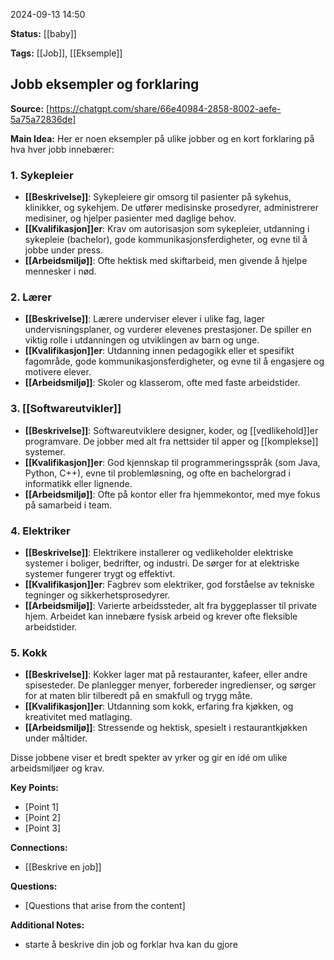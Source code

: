 2024-09-13 14:50

**Status:** [[baby]]

**Tags:** [[Job]], [[Eksemple]]

## Jobb eksempler og forklaring



**Source:** [https://chatgpt.com/share/66e40984-2858-8002-aefe-5a75a72836de]

**Main Idea:** 
Her er noen eksempler på ulike jobber og en kort forklaring på hva hver jobb innebærer:

### 1. **Sykepleier**

- **[[Beskrivelse]]**: Sykepleiere gir omsorg til pasienter på sykehus, klinikker, og sykehjem. De utfører medisinske prosedyrer, administrerer medisiner, og hjelper pasienter med daglige behov.
- **[[Kvalifikasjon]]er**: Krav om autorisasjon som sykepleier, utdanning i sykepleie (bachelor), gode kommunikasjonsferdigheter, og evne til å jobbe under press.
- **[[Arbeidsmiljø]]**: Ofte hektisk med skiftarbeid, men givende å hjelpe mennesker i nød.

### 2. **Lærer**

- **[[Beskrivelse]]**: Lærere underviser elever i ulike fag, lager undervisningsplaner, og vurderer elevenes prestasjoner. De spiller en viktig rolle i utdanningen og utviklingen av barn og unge.
- **[[Kvalifikasjon]]er**: Utdanning innen pedagogikk eller et spesifikt fagområde, gode kommunikasjonsferdigheter, og evne til å engasjere og motivere elever.
- **[[Arbeidsmiljø]]**: Skoler og klasserom, ofte med faste arbeidstider.

### 3. **[[Softwareutvikler]]**

- **[[Beskrivelse]]**: Softwareutviklere designer, koder, og [[vedlikehold]]er programvare. De jobber med alt fra nettsider til apper og [[komplekse]] systemer.
- **[[Kvalifikasjon]]er**: God kjennskap til programmeringsspråk (som Java, Python, C++), evne til problemløsning, og ofte en bachelorgrad i informatikk eller lignende.
- **[[Arbeidsmiljø]]**: Ofte på kontor eller fra hjemmekontor, med mye fokus på samarbeid i team.

### 4. **Elektriker**

- **[[Beskrivelse]]**: Elektrikere installerer og vedlikeholder elektriske systemer i boliger, bedrifter, og industri. De sørger for at elektriske systemer fungerer trygt og effektivt.
- **[[Kvalifikasjon]]er**: Fagbrev som elektriker, god forståelse av tekniske tegninger og sikkerhetsprosedyrer.
- **[[Arbeidsmiljø]]**: Varierte arbeidssteder, alt fra byggeplasser til private hjem. Arbeidet kan innebære fysisk arbeid og krever ofte fleksible arbeidstider.

### 5. **Kokk**

- **[[Beskrivelse]]**: Kokker lager mat på restauranter, kafeer, eller andre spisesteder. De planlegger menyer, forbereder ingredienser, og sørger for at maten blir tilberedt på en smakfull og trygg måte.
- **[[Kvalifikasjon]]er**: Utdanning som kokk, erfaring fra kjøkken, og kreativitet med matlaging.
- **[[Arbeidsmiljø]]**: Stressende og hektisk, spesielt i restaurantkjøkken under måltider.

Disse jobbene viser et bredt spekter av yrker og gir en idé om ulike arbeidsmiljøer og krav.

**Key Points:**

- [Point 1]
- [Point 2]
- [Point 3]

**Connections:**

- [[Beskrive en job]]

**Questions:**

- [Questions that arise from the content]

**Additional Notes:**

- starte å beskrive din job og forklar hva kan du gjore